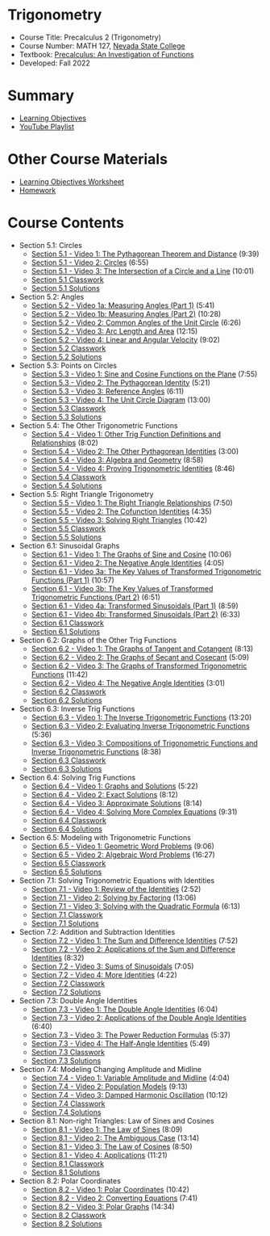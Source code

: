 <div id="top"></div>

# Trigonometry
 - Course Title: Precalculus 2 (Trigonometry)
 - Course Number: MATH 127, [Nevada State College](https://www.nsc.edu/)
 - Textbook: [Precalculus: An Investigation of Functions](https://www.opentextbookstore.com/precalc/)
 - Developed: Fall 2022

# Summary
 - [Learning Objectives](https://github.com/AaronWongNSC/Trigonometry/blob/main/LearningObjectives.pdf)
 - [YouTube Playlist](https://www.youtube.com/playlist?list=PLQTQDG8nyMPjNu6cOf5ULMnIDKm-9-1Sf)

# Other Course Materials
 - [Learning Objectives Worksheet](https://github.com/AaronWongNSC/Trigonometry/blob/main/LearningObjectiveWorksheet.pdf)
 - [Homework](https://github.com/AaronWongNSC/Trigonometry/blob/main/Homework.pdf)

# Course Contents
 - Section 5.1: Circles
    - [Section 5.1 - Video 1: The Pythagorean Theorem and Distance](https://youtu.be/ZEVm0dn4c88) (9:39)
    - [Section 5.1 - Video 2: Circles](https://youtu.be/had4CF5yNs8) (6:55)
    - [Section 5.1 - Video 3: The Intersection of a Circle and a Line](https://youtu.be/9uQ63ORbjCE) (10:01)
    - [Section 5.1 Classwork](https://github.com/AaronWongNSC/Trigonometry/blob/main/5.1-Classwork.pdf)
    - [Section 5.1 Solutions](https://github.com/AaronWongNSC/Trigonometry/blob/main/5.1-PP-Solutions.pdf)
 - Section 5.2: Angles
    - [Section 5.2 - Video 1a: Measuring Angles (Part 1)](https://youtu.be/EFX7hNQoCrY) (5:41)
    - [Section 5.2 - Video 1b: Measuring Angles (Part 2)](https://youtu.be/SBvHyMA67dA) (10:28)
    - [Section 5.2 - Video 2: Common Angles of the Unit Circle](https://youtu.be/1UCTypzVXYA) (6:26)
    - [Section 5.2 - Video 3: Arc Length and Area](https://youtu.be/nf-Eduo64Io) (12:15)
    - [Section 5.2 - Video 4: Linear and Angular Velocity](https://youtu.be/37IgAzLd2e8) (9:02)
    - [Section 5.2 Classwork](https://github.com/AaronWongNSC/Trigonometry/blob/main/5.2-Classwork.pdf)
    - [Section 5.2 Solutions](https://github.com/AaronWongNSC/Trigonometry/blob/main/5.2-PP-Solutions.pdf)
 - Section 5.3: Points on Circles
    - [Section 5.3 - Video 1: Sine and Cosine Functions on the Plane](https://youtu.be/ugpy8PuHRrU) (7:55)
    - [Section 5.3 - Video 2: The Pythagorean Identity](https://youtu.be/Zm-_s09285k) (5:21)
    - [Section 5.3 - Video 3: Reference Angles](https://youtu.be/R7WoOZPrEmw) (6:11)
    - [Section 5.3 - Video 4: The Unit Circle Diagram](https://youtu.be/77YW58EMQZM) (13:00)
    - [Section 5.3 Classwork](https://github.com/AaronWongNSC/Trigonometry/blob/main/5.3-Classwork.pdf)
    - [Section 5.3 Solutions](https://github.com/AaronWongNSC/Trigonometry/blob/main/5.3-PP-Solutions.pdf)
 - Section 5.4: The Other Trigonometric Functions
    - [Section 5.4 - Video 1: Other Trig Function Definitions and Relationships](https://youtu.be/vWFKAlZCDrU) (8:02)
    - [Section 5.4 - Video 2: The Other Pythagorean Identities](https://youtu.be/WcJaMlO4sUY) (3:00)
    - [Section 5.4 - Video 3: Algebra and Geometry](https://youtu.be/8-cWW5b09HE) (8:58)
    - [Section 5.4 - Video 4: Proving Trigonometric Identities](https://youtu.be/PgJmXQfcnxE) (8:46)
    - [Section 5.4 Classwork](https://github.com/AaronWongNSC/Trigonometry/blob/main/5.4-Classwork.pdf)
    - [Section 5.4 Solutions](https://github.com/AaronWongNSC/Trigonometry/blob/main/5.4-PP-Solutions.pdf)
 - Section 5.5: Right Triangle Trigonometry
    - [Section 5.5 - Video 1: The Right Triangle Relationships](https://youtu.be/c4LfOKsvo8U) (7:50)
    - [Section 5.5 - Video 2: The Cofunction Identities](https://youtu.be/vXtFvTcnmvc) (4:35)
    - [Section 5.5 - Video 3: Solving Right Triangles](https://youtu.be/eZhFJ5XnIJg) (10:42)
    - [Section 5.5 Classwork](https://github.com/AaronWongNSC/Trigonometry/blob/main/5.5-Classwork.pdf)
    - [Section 5.5 Solutions](https://github.com/AaronWongNSC/Trigonometry/blob/main/5.5-PP-Solutions.pdf)
 - Section 6.1: Sinusoidal Graphs
    - [Section 6.1 - Video 1: The Graphs of Sine and Cosine](https://youtu.be/LD3ZG-y1u_8) (10:06)
    - [Section 6.1 - Video 2: The Negative Angle Identities](https://youtu.be/r7GPHnwzMfw) (4:05)
    - [Section 6.1 - Video 3a: The Key Values of Transformed Trigonometric Functions (Part 1)](https://youtu.be/Ar2X7orfFdc) (10:57)
    - [Section 6.1 - Video 3b: The Key Values of Transformed Trigonometric Functions (Part 2)](https://youtu.be/XLZ1KJU99hA) (6:51)
    - [Section 6.1 - Video 4a: Transformed Sinusoidals (Part 1)](https://youtu.be/F7sUa5sex7Q) (8:59)
    - [Section 6.1 - Video 4b: Transformed Sinusoidals (Part 2)](https://youtu.be/fp7DGM1REuo) (6:33)
    - [Section 6.1 Classwork](https://github.com/AaronWongNSC/Trigonometry/blob/main/6.1-Classwork.pdf)
    - [Section 6.1 Solutions](https://github.com/AaronWongNSC/Trigonometry/blob/main/6.1-PP-Solutions.pdf)
 - Section 6.2: Graphs of the Other Trig Functions
    - [Section 6.2 - Video 1: The Graphs of Tangent and Cotangent](https://youtu.be/PNcF0f-aL0Y) (8:13)
    - [Section 6.2 - Video 2: The Graphs of Secant and Cosecant](https://youtu.be/hYT0uEHl2q8) (5:09)
    - [Section 6.2 - Video 3: The Graphs of Transformed Trigonometric Functions](https://youtu.be/JO0VwPZVRVk) (11:42)
    - [Section 6.2 - Video 4: The Negative Angle Identities](https://youtu.be/m9vUS0gMiYE) (3:01)
    - [Section 6.2 Classwork](https://github.com/AaronWongNSC/Trigonometry/blob/main/6.2-Classwork.pdf)
    - [Section 6.2 Solutions](https://github.com/AaronWongNSC/Trigonometry/blob/main/6.2-PP-Solutions.pdf)
 - Section 6.3: Inverse Trig Functions
    - [Section 6.3 - Video 1: The Inverse Trigonometric Functions](https://youtu.be/PojLuiazIwE) (13:20)
    - [Section 6.3 - Video 2: Evaluating Inverse Trigonometric Functions](https://youtu.be/Qsjw3ewySxo) (5:36)
    - [Section 6.3 - Video 3: Compositions of Trigonometric Functions and Inverse Trigonometric Functions](https://youtu.be/aIGdx8GtevM) (8:38)
    - [Section 6.3 Classwork](https://github.com/AaronWongNSC/Trigonometry/blob/main/6.3-Classwork.pdf)
    - [Section 6.3 Solutions](https://github.com/AaronWongNSC/Trigonometry/blob/main/6.3-PP-Solutions.pdf)
 - Section 6.4: Solving Trig Functions
    - [Section 6.4 - Video 1: Graphs and Solutions](https://youtu.be/SduLiomk80s) (5:22)
    - [Section 6.4 - Video 2: Exact Solutions](https://youtu.be/4rNH1xpS7u8) (8:12)
    - [Section 6.4 - Video 3: Approximate Solutions](https://youtu.be/rLGEgt7inGU) (8:14)
    - [Section 6.4 - Video 4: Solving More Complex Equations](https://youtu.be/BnsR5Bf-8OU) (9:31)
    - [Section 6.4 Classwork](https://github.com/AaronWongNSC/Trigonometry/blob/main/6.4-Classwork.pdf)
    - [Section 6.4 Solutions](https://github.com/AaronWongNSC/Trigonometry/blob/main/6.4-PP-Solutions.pdf)
 - Section 6.5: Modeling with Trigonometric Functions
    - [Section 6.5 - Video 1: Geometric Word Problems](https://youtu.be/7PQsK72N_sM) (9:06)
    - [Section 6.5 - Video 2: Algebraic Word Problems](https://youtu.be/bIKMDQKhgmc) (16:27)
    - [Section 6.5 Classwork](https://github.com/AaronWongNSC/Trigonometry/blob/main/6.5-Classwork.pdf)
    - [Section 6.5 Solutions](https://github.com/AaronWongNSC/Trigonometry/blob/main/6.5-PP-Solutions.pdf)
 - Section 7.1: Solving Trigonometric Equations with Identities
    - [Section 7.1 - Video 1: Review of the Identities](https://youtu.be/n_8svd_KUoQ) (2:52)
    - [Section 7.1 - Video 2: Solving by Factoring](https://youtu.be/ix6fr7PDrGo) (13:06)
    - [Section 7.1 - Video 3: Solving with the Quadratic Formula](https://youtu.be/UG8J-GYIu6k) (6:13)
    - [Section 7.1 Classwork](https://github.com/AaronWongNSC/Trigonometry/blob/main/7.1-Classwork.pdf)
    - [Section 7.1 Solutions](https://github.com/AaronWongNSC/Trigonometry/blob/main/7.1-PP-Solutions.pdf)
 - Section 7.2: Addition and Subtraction Identities
    - [Section 7.2 - Video 1: The Sum and Difference Identities](https://youtu.be/KHd5VJtOxH0) (7:52)
    - [Section 7.2 - Video 2: Applications of the Sum and Difference Identities](https://youtu.be/e7mE7aGoUBY) (8:32)
    - [Section 7.2 - Video 3: Sums of Sinusoidals](https://youtu.be/l0bHZQC0xtg) (7:05)
    - [Section 7.2 - Video 4: More Identities](https://youtu.be/d0yrbuHLKEE) (4:22)
    - [Section 7.2 Classwork](https://github.com/AaronWongNSC/Trigonometry/blob/main/7.2-Classwork.pdf)
    - [Section 7.2 Solutions](https://github.com/AaronWongNSC/Trigonometry/blob/main/7.2-PP-Solutions.pdf)
 - Section 7.3: Double Angle Identities
    - [Section 7.3 - Video 1: The Double Angle Identities](https://youtu.be/qqbvygyPr64) (6:04)
    - [Section 7.3 - Video 2: Applications of the Double Angle Identities](https://youtu.be/ur4AgKkb46A) (6:40)
    - [Section 7.3 - Video 3: The Power Reduction Formulas](https://youtu.be/RjqbucEo6lM) (5:37)
    - [Section 7.3 - Video 4: The Half-Angle Identities](https://youtu.be/0fMkt-NVXYI) (5:49)
    - [Section 7.3 Classwork](https://github.com/AaronWongNSC/Trigonometry/blob/main/7.3-Classwork.pdf)
    - [Section 7.3 Solutions](https://github.com/AaronWongNSC/Trigonometry/blob/main/7.3-PP-Solutions.pdf)
 - Section 7.4: Modeling Changing Amplitude and Midline
    - [Section 7.4 - Video 1: Variable Amplitude and Midline](https://youtu.be/TzWHOWp4BOo) (4:04)
    - [Section 7.4 - Video 2: Population Models](https://youtu.be/jmy_CoXz8wY) (9:13)
    - [Section 7.4 - Video 3: Damped Harmonic Oscillation](https://youtu.be/E5WjacwThPk) (10:12)
    - [Section 7.4 Classwork](https://github.com/AaronWongNSC/Trigonometry/blob/main/7.4-Classwork.pdf)
    - [Section 7.4 Solutions](https://github.com/AaronWongNSC/Trigonometry/blob/main/7.4-PP-Solutions.pdf)
 - Section 8.1: Non-right Triangles: Law of Sines and Cosines
    - [Section 8.1 - Video 1: The Law of Sines](https://youtu.be/oTPcYu6Yy8E) (8:09)
    - [Section 8.1 - Video 2: The Ambiguous Case](https://youtu.be/oEHI02_kwks) (13:14)
    - [Section 8.1 - Video 3: The Law of Cosines](https://youtu.be/kMHUuo28bW8) (8:50)
    - [Section 8.1 - Video 4: Applications](https://youtu.be/aLyG_Av8n5Q) (11:21)
    - [Section 8.1 Classwork](https://github.com/AaronWongNSC/Trigonometry/blob/main/8.1-Classwork.pdf)
    - [Section 8.1 Solutions](https://github.com/AaronWongNSC/Trigonometry/blob/main/8.1-PP-Solutions.pdf)
 - Section 8.2: Polar Coordinates
    - [Section 8.2 - Video 1: Polar Coordinates](https://youtu.be/xkDl2Pwcdh8) (10:42)
    - [Section 8.2 - Video 2: Converting Equations](https://youtu.be/GXB9WFvN0Rs) (7:41)
    - [Section 8.2 - Video 3: Polar Graphs](https://youtu.be/pt4tQiWURbI) (14:34)
    - [Section 8.2 Classwork](https://github.com/AaronWongNSC/Trigonometry/blob/main/8.2-Classwork.pdf)
    - [Section 8.2 Solutions](https://github.com/AaronWongNSC/Trigonometry/blob/main/8.2-PP-Solutions.pdf)

